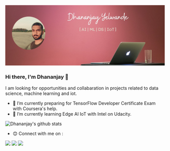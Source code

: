<img src="https://github.com/Dhananjayyy/Dhananjayyy/blob/master/Dhananjay_Yelwande2.jpg">

### Hi there, I'm Dhananjay 👋
I am looking for opportunities and collabaration in projects related to data science, machine learning and iot.
- 🔭 I’m currently preparing for TensorFlow Developer Certificate Exam with Coursera's help.
- 🌱 I’m currently learning Edge AI IoT with Intel on Udacity.


![Dhananjay's github stats](https://github-readme-stats.vercel.app/api?username=Dhananjayyy&show_icons=true&hide=["stars","issues"])

- :blush: Connect with me on :


[<img src="https://img.shields.io/badge/twitter-%231DA1F2.svg?&style=for-the-badge&logo=twitter&logoColor=white" />](https://twitter.com/dhananjay_it_is) [<img src="https://img.shields.io/badge/medium-%2312100E.svg?&style=for-the-badge&logo=medium&logoColor=white" />](https://medium.com/@DhananjayYelwande)  [<img src="https://img.shields.io/badge/linkedin-%230077B5.svg?&style=for-the-badge&logo=linkedin&logoColor=white" />](https://www.linkedin.com/in/dhananjay-yelwande/)

